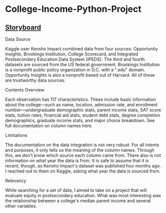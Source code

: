 # College-Income-Python-Project

## [Storyboard](https://public.tableau.com/app/profile/nick.logan5306/viz/TheImpactofParentIncomeonCollegeStudents/Dashboard4?publish=yes)

Data Source

Kaggle user Kensho Impact combined data from four sources: Opportunity Insights, Brookings Institution, College Scorecard, and Integrated Postsecondary Education Data System (IPEDS). The third and fourth datasets are sourced from the US federal government. Brookings Institution is a nonprofit public policy organization in D.C. with a ".edu" domain. Opportunity Insights is also a nonprofit based out of Harvard. All of these are trustworthy data sources.

Contents Overview

Each observation has 117 characteristics. These include basic information about the college—such as name, location, admission rate, and enrollment number—undergraduate demographic stats, parent income stats, SAT score stats, tuition rates, financial aid stats, student debt stats, degree completion demographics, graduate income stats, and major choice breakdown. See full documentation on column names here.

Limitations

The documentation on the data integration is not very robust. For all intents and purposes, it only tells us the meaning of the column names. Through this, we don't know which source each column came from. There also is not information on what year the data is from. It is safe to assume that it is recent, though, as Kensho Impact's dataset was published four months ago. I reached out to them on Kaggle, asking what year the data is sourced from.

Relevancy

While searching for a set of data, I aimed to take on a project that will evaluate equity in postsecondary education. What was most interesting was the relationship between a college's median parent income and several other variables.
